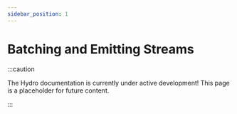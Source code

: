 ```yaml
---
sidebar_position: 1
---
```


# Batching and Emitting Streams
:::caution

The Hydro documentation is currently under active development! This page is a placeholder for future content.

:::
